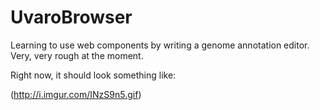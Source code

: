 UvaroBrowser
============

Learning to use web components by writing a genome annotation editor. Very, very rough at the moment.

Right now, it should look something like:

(http://i.imgur.com/INzS9n5.gif)